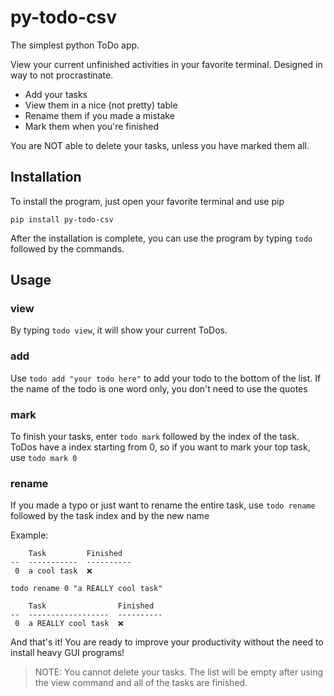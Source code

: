 # py-todo-csv

The simplest python ToDo app.

View your current unfinished activities in your favorite terminal. Designed in way to not procrastinate.

- Add your tasks
- View them in a nice (not pretty) table
- Rename them if you made a mistake
- Mark them when you're finished

 You are NOT able to delete your tasks, unless you have marked them all.

## Installation

To install the program, just open your favorite terminal and use pip

```
pip install py-todo-csv
```

After the installation is complete, you can use the program by typing `todo` followed by the commands.

## Usage


### view

By typing `todo view`, it will show your current ToDos.

### add

Use `todo add "your todo here"` to add your todo to the bottom of the list. If the name of the todo is one word only, you don't need to use the quotes

### mark

To finish your tasks, enter `todo mark` followed by the index of the task. ToDos have a index starting from 0, so if you want to mark your top task, use `todo mark 0`

### rename

If you made a typo or just want to rename the entire task, use `todo rename` followed by the task index and by the new name

Example:
```
    Task         Finished
--  -----------  ----------
 0  a cool task  ❌
```

```
todo rename 0 "a REALLY cool task"
```

```
    Task                Finished
--  ------------------  ----------
 0  a REALLY cool task  ❌
```

And that's it! You are ready to improve your productivity without the need to install heavy GUI programs!

> NOTE: You cannot delete your tasks. The list will be empty after using the view command and all of the tasks are finished.
